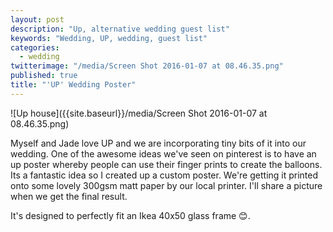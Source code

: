 ```yaml
---
layout: post
description: "Up, alternative wedding guest list"
keywords: "Wedding, UP, wedding, guest list"
categories: 
  - wedding
twitterimage: "/media/Screen Shot 2016-01-07 at 08.46.35.png"
published: true
title: "'UP' Wedding Poster"
---
```


![Up house]({{site.baseurl}}/media/Screen Shot 2016-01-07 at 08.46.35.png)

Myself and Jade love UP and we are incorporating tiny bits of it into our wedding. One of the awesome ideas we've seen on pinterest is to have an up poster whereby people can use their finger prints to create the balloons. Its a fantastic idea so I created up a custom poster. We're getting it printed onto some lovely 300gsm matt paper by our local printer. I'll share a picture when we get the final result.

It's designed to perfectly fit an Ikea 40x50 glass frame 😊.

